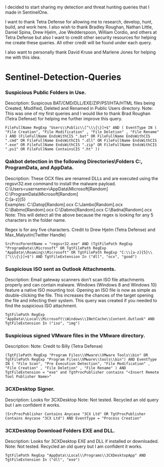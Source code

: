 I decided to start sharing my detection and threat hunting queries that I made in SentinelOne. 

I want to thank Tetra Defense for allowing me to research, develop, hunt, build, and work here. I also wish to thank Bradley Roughan, Nathan Little, Daniel Spina, Drew Hjelm, Joe Wedderspoon, William Cordio, and others at Tetra Defense but also I want to credit other security resources for helping me create these queries. All other credit will be found under each query.

I also want to personally thank David Kruse and Marlene Jones for helping me with this idea.

# Sentinel-Detection-Queries

### Suspicious Public Folders in Use.
Description: Suspicous BAT/CMD/DLL/EXE/ZIP/PS1/HTA/HTML files being Created, Modified, Deleted and Renamed in Public Users directory.
Note: This was one of my first queries and I would like to thank Brad Roughan (Tetra Defense) for helping me further improve this query.
```
FileFullName RegExp "Users\\Public\\[^\\\{\}]+$" AND ( EventType IN ( "File Creation", "File Modification" , "File Deletion" , "File Rename" ) AND (FileFullName EndsWithCIS ".bat" OR FileFullName EndsWithCIS ".cmd" OR FileFullName EndsWithCIS ".dll" OR FileFullName EndsWithCIS ".exe" OR FileFullName EndsWithCIS ".zip" OR FileFullName EndsWithCIS ".ps1" OR FileFullName ContainsCIS ".ht" ))
```

### Qakbot detection in the following Directories\Folders C:, ProgramData, and AppData.
Description: These OCX files are renamed DLLs and are executed using the regsvr32.exe command to install the malware payload.
C:\Users\<username>\AppData\Microsoft\[Random]\
C:\ProgramData\Microsoft\[Random]\
C:\[a-z]{5}\
Examples:                                                                                                                                                                   C:\Datop\[Random].ocx
C:\Jambo\[Random].ocx 
C:\Babmo\[Random].ocx 
C:\Dabmo\[Random].ocx 
C:\Badna\[Random].ocx
Note: This will detect all the above because the regex is looking for any 5 characters in the folder name.

Regex is for any five characters.
Credit to Drew Hjelm (Tetra Defense) and Max_Malyutin(Twitter Handle)

```
SrcProcParentName = "regsvr32.exe" AND (TgtFilePath RegExp "ProgramData\\Microsoft" OR TgtFilePath RegExp "AppData\\Roaming\\Microsoft" OR TgtFilePath RegExp "C:\\[a-z]{5}\\[^\\\{\}]+$") AND TgtFileExtension In ("dll", "ocx", "good")
```


### Suspicious ISO sent as Outlook Attachments.
Description: Email gateway scanners don’t scan ISO file attachments properly and can contain malware.
Windows (Windows 8 and Windows 10) feature a native ISO mounting tool. Opening an ISO file is now as simple as double-clicking the file. This increases the chances of the target opening the file and infecting their system. This query was created if you needed to find the suspicious ISO attachment.

```
TgtFilePath RegExp "AppData\\Local\\Microsoft\\Windows\\INetCache\\Content.Outlook" AND TgtFileExtension In ("iso", "img")
```
### Suspicious signed VMware files in the VMware directory.
Description:
Note: Credit to Billy (Tetra Defense)
```
(TgtFilePath RegExp "Program Files\\VMware\\VMware Tools\\bin" OR TgtFilePath RegExp "Program Files\\VMware\\tools\\bin") AND EventType IN ( "File Scan", "Pre Execution Detection", "File Modification" , "File Creation" , "File Deletion" , "File Rename" ) AND TgtFileExtension = "exe" and TgtProcPublisher contains "<Insert Remote Tool Publisher Name>"
```

### 3CXDesktop Signer.
Description: Looks for 3CXDesktop 
Note: Not tested. Recycled an old query but I am confident it works.
```
(SrcProcPublisher Contains Anycase "3CX Ltd" OR TgtProcPublisher Contains Anycase "3CX Ltd") AND EventType = "Process Creation"
```

### 3CXDesktop Download Folders EXE and DLL.
Description: Looks for 3CXDesktop EXE and DLL if installed or downloaded.
Note: Not tested. Recycled an old query but I am confident it works.
```
TgtFilePath RegExp "AppData\\Local\\Programs\\3CXDesktopApp" AND TgtFileExtension In ("dll", "exe")
```
